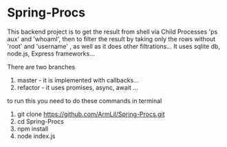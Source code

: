 # Spring-Procs
This backend project is to get the result from shell via Child Processes 'ps aux' and 'whoamI', then to filter the result by taking only the rows without  'root' and 'username'  , as well as it does other filtrations...
 It uses sqlite db, node.js, Express frameworks...

There are two branches
1. master - it is implemented with callbacks...
2. refactor - it uses promises, async, await ...

to run this you need to do these commands in terminal

1. git clone https://github.com/ArmLil/Spring-Procs.git
2. cd Spring-Procs
3. npm install
4. node index.js

